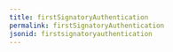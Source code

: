 ```yaml
---
title: firstSignatoryAuthentication
permalink: firstSignatoryAuthentication
jsonid: firstsignatoryauthentication
---
```

